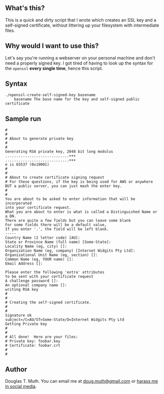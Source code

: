 
## What's this?

This is a quick and dirty script that I wrote which creates an SSL key 
and a self-signed certificate, without littering up your filesystem
with intermediate files.


## Why would I want to use this?

Let's say you're running a webserver on your personal machine and 
don't need a properly signed key.  I got tired of having to look up the syntax
for the `openssl` **every single time**, hence this script.


## Syntax

    ./openssl-create-self-signed-key basename
        basename The base name for the key and self-signed public certificate


## Sample run

    #
    #
    # About to generate private key
    #
    #
    Generating RSA private key, 2048 bit long modulus
    .............................+++
    .............................+++
    e is 65537 (0x10001)
    #
    #
    # About to create certificate signing request
    # For these questions, if the key is being used for AWS or anywhere BUT a public server, you can just mash the enter key.
    #
    #
    You are about to be asked to enter information that will be incorporated
    into your certificate request.
    What you are about to enter is what is called a Distinguished Name or a DN.
    There are quite a few fields but you can leave some blank
    For some fields there will be a default value,
    If you enter '.', the field will be left blank.
    -----
    Country Name (2 letter code) [AU]:
    State or Province Name (full name) [Some-State]:
    Locality Name (eg, city) []:
    Organization Name (eg, company) [Internet Widgits Pty Ltd]:
    Organizational Unit Name (eg, section) []:
    Common Name (eg, YOUR name) []:
    Email Address []:
    
    Please enter the following 'extra' attributes
    to be sent with your certificate request
    A challenge password []:
    An optional company name []:
    writing RSA key
    #
    #
    # Creating the self-signed certificate.
    #
    #
    Signature ok
    subject=/C=AU/ST=Some-State/O=Internet Widgits Pty Ltd
    Getting Private key
    #
    #
    # All done!  Here are your files:
    # Private key: foobar.key
    # Certificate: foobar.crt
    #
    #


## Author

Douglas T. Muth.  You can email me at doug.muth@gmail.com or 
[harass me in social media](http://www.dmuth.org/contact).


